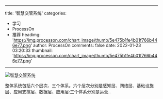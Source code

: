 
---
title: '智慧交管系统'
categories: 
 - 学习
 - ProcessOn
 - 推荐
headimg: 'https://img.processon.com/chart_image/thumb/5e475b1fe4b01f766b446e77.png'
author: ProcessOn
comments: false
date: 2022-01-23 03:20:33
thumbnail: 'https://img.processon.com/chart_image/thumb/5e475b1fe4b01f766b446e77.png'
---

<div>   
<img class="thumb" alt="智慧交管系统" src="https://img.processon.com/chart_image/thumb/5e475b1fe4b01f766b446e77.png" referrerpolicy="no-referrer">
<p>整体系统包括六个层次、三个体系，六个层次分别是感知层、网络层、基础设施层、应用支撑层、数据层、应用层:三个体系分别是运营..</p>  
</div>
            